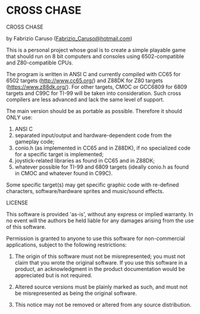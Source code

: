 # CROSS CHASE
CROSS CHASE

by Fabrizio Caruso (Fabrizio_Caruso@hotmail.com)

This is a personal project whose goal is to create a simple playable game that should run
on 8 bit computers and consoles using 6502-compatible and Z80-compatible CPUs.

The program is written in ANSI C and currently compiled with CC65 for 6502 targets (http://www.cc65.org/) and Z88DK for Z80 targets (https://www.z88dk.org/).
For other targets, CMOC or GCC6809 for 6809 targets and C99C for TI-99 will be taken into consideration. Such cross compilers are less advanced and lack the same level of support. 

The main version should be as portable as possible.
Therefore it should ONLY use:
1. ANSI C
2. separated input/output and hardware-dependent code from the gameplay code;
3. conio.h (as implemented in CC65 and in Z88DK), if no specialized code for a specific target is implemented;
4. joystick-related libraries as found in CC65 and in Z88DK;
5. whatever possible for TI-99 and 6809 targets (ideally conio.h as found in CMOC and whatever found in C99C).

Some specific target(s) may get specific graphic code with re-defined characters, software/hardware sprites and music/sound effects.

LICENSE

This software is provided 'as-is', without any express or implied warranty.
In no event will the authors be held liable for any damages arising from
the use of this software.

Permission is granted to anyone to use this software for non-commercial applications, 
subject to the following restrictions:

1. The origin of this software must not be misrepresented; you must not
claim that you wrote the original software. If you use this software in
a product, an acknowledgment in the product documentation would be
appreciated but is not required.

2. Altered source versions must be plainly marked as such, and must not
be misrepresented as being the original software.

3. This notice may not be removed or altered from any source distribution.